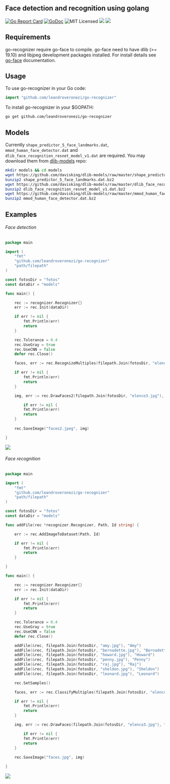 ## Face detection and recognition using golang

[![Go Report Card](https://goreportcard.com/badge/github.com/leandroveronezi/go-recognizer)](https://goreportcard.com/report/github.com/leandroveronezi/go-recognizer)
[![GoDoc](https://godoc.org/github.com/leandroveronezi/go-recognizer?status.png)](https://godoc.org/github.com/leandroveronezi/go-recognizer)
![MIT Licensed](https://img.shields.io/github/license/leandroveronezi/go-recognizer.svg)
![](https://img.shields.io/github/repo-size/leandroveronezi/go-recognizer.svg)
[![](https://img.shields.io/badge/Require-go--face-blue.svg)](https://github.com/Kagami/go-face)

## Requirements
go-recognizer require go-face to compile. go-face need to have dlib (>= 19.10) and libjpeg development packages installed.
For install details see [go-face](https://github.com/Kagami/go-face) documentation.

## Usage

To use go-recognizer in your Go code:

```go
import "github.com/leandroveronezi/go-recognizer"
```

To install go-recognizer in your $GOPATH:

```bash
go get github.com/leandroveronezi/go-recognizer
```

## Models

Currently `shape_predictor_5_face_landmarks.dat`, `mmod_human_face_detector.dat` and
`dlib_face_recognition_resnet_model_v1.dat` are required. You may download them
from [dlib-models](https://github.com/davisking/dlib-models) repo:

```bash
mkdir models && cd models
wget https://github.com/davisking/dlib-models/raw/master/shape_predictor_5_face_landmarks.dat.bz2
bunzip2 shape_predictor_5_face_landmarks.dat.bz2
wget https://github.com/davisking/dlib-models/raw/master/dlib_face_recognition_resnet_model_v1.dat.bz2
bunzip2 dlib_face_recognition_resnet_model_v1.dat.bz2
wget https://github.com/davisking/dlib-models/raw/master/mmod_human_face_detector.dat.bz2
bunzip2 mmod_human_face_detector.dat.bz2
```

## Examples

###### Face detection 

```go
package main

import (
	"fmt"
	"github.com/leandroveronezi/go-recognizer"
	"path/filepath"
)

const fotosDir = "fotos"
const dataDir = "models"

func main() {

	rec := recognizer.Recognizer{}
	err := rec.Init(dataDir)

	if err != nil {
		fmt.Println(err)
		return
	}

	rec.Tolerance = 0.4
	rec.UseGray = true
	rec.UseCNN = false
	defer rec.Close()

	faces, err := rec.RecognizeMultiples(filepath.Join(fotosDir, "elenco3.jpg"))

	if err != nil {
		fmt.Println(err)
		return
	}

	img, err := rec.DrawFaces2(filepath.Join(fotosDir, "elenco3.jpg"), faces)

    	if err != nil {
		fmt.Println(err)
		return
	}
	
	rec.SaveImage("faces2.jpeg", img)

}
```

![](https://leandroveronezi.github.io/go-recognizer/examples/faces2.jpg)









###### Face recognition 

```go
package main

import (
	"fmt"
	"github.com/leandroveronezi/go-recognizer"
	"path/filepath"
)

const fotosDir = "fotos"
const dataDir = "models"

func addFile(rec *recognizer.Recognizer, Path, Id string) {

	err := rec.AddImageToDataset(Path, Id)

	if err != nil {
		fmt.Println(err)
		return
	}

}

func main() {

	rec := recognizer.Recognizer{}
	err := rec.Init(dataDir)

	if err != nil {
		fmt.Println(err)
		return
	}

	rec.Tolerance = 0.4
	rec.UseGray = true
	rec.UseCNN = false
	defer rec.Close()

	addFile(&rec, filepath.Join(fotosDir, "amy.jpg"), "Amy")
	addFile(&rec, filepath.Join(fotosDir, "bernadette.jpg"), "Bernadette")
	addFile(&rec, filepath.Join(fotosDir, "howard.jpg"), "Howard")
	addFile(&rec, filepath.Join(fotosDir, "penny.jpg"), "Penny")
	addFile(&rec, filepath.Join(fotosDir, "raj.jpg"), "Raj")
	addFile(&rec, filepath.Join(fotosDir, "sheldon.jpg"), "Sheldon")
	addFile(&rec, filepath.Join(fotosDir, "leonard.jpg"), "Leonard")

	rec.SetSamples()

	faces, err := rec.ClassifyMultiples(filepath.Join(fotosDir, "elenco3.jpg"))

	if err != nil {
		fmt.Println(err)
		return
	}

	img, err := rec.DrawFaces(filepath.Join(fotosDir, "elenco3.jpg"), faces)

    	if err != nil {
		fmt.Println(err)
		return
	}
	
	rec.SaveImage("faces.jpg", img)

}

```

![](https://leandroveronezi.github.io/go-recognizer/examples/faces.jpg)
